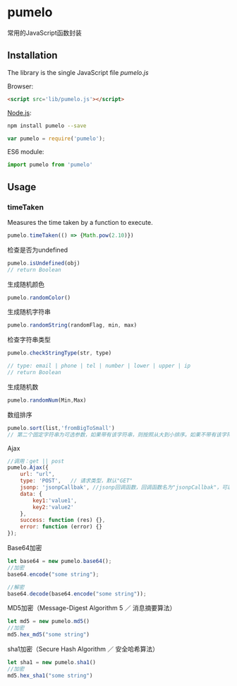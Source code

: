# pumelo

常用的JavaScript函数封装

## Installation

The library is the single JavaScript file *pumelo.js*

Browser:

```html
<script src='lib/pumelo.js'></script>
```

[Node.js](http://nodejs.org):

```bash
npm install pumelo --save
```

```js
var pumelo = require('pumelo');
```

ES6 module:

```js
import pumelo from 'pumelo'
```

## Usage

### timeTaken

Measures the time taken by a function to execute.

```js
pumelo.timeTaken(() => {Math.pow(2.10)})
```

检查是否为undefined

```javascript
pumelo.isUndefined(obj)
// return Boolean
```

生成随机颜色

```javascript
pumelo.randomColor()
```

生成随机字符串

```javascript
pumelo.randomString(randomFlag, min, max)
```

检查字符串类型

```javascript
pumelo.checkStringType(str, type)

// type: email | phone | tel | number | lower | upper | ip
// return Boolean
```

生成随机数

```javascript
pumelo.randomNum(Min,Max)
```

数组排序

```javascript
pumelo.sort(list,'fromBigToSmall')
// 第二个固定字符串为可选参数，如果带有该字符串，则按照从大到小排序。如果不带有该字符串，则按照从小到大排序。
```

Ajax

```javascript
//调用：get || post
pumelo.Ajax({
    url: "url",
    type: 'POST',   // 请求类型，默认"GET"
    jsonp: 'jsonpCallbak', //jsonp回调函数，回调函数名为"jsonpCallbak"，可以设置为合法的字符串。添加此option会使用jsonp请求跨域数据
    data: {
        key1:'value1',
        key2:'value2'
    },
    success: function (res) {},
    error: function (error) {}
});
```

Base64加密

```javascript
let base64 = new pumelo.base64();
//加密
base64.encode("some string");

//解密
base64.decode(base64.encode("some string"));
```

MD5加密（Message-Digest Algorithm 5 ／ 消息摘要算法）

```javascript
let md5 = new pumelo.md5()
//加密
md5.hex_md5("some string")
```

sha1加密（Secure Hash Algorithm ／ 安全哈希算法）

```javascript
let sha1 = new pumelo.sha1()
//加密
md5.hex_sha1("some string")
```